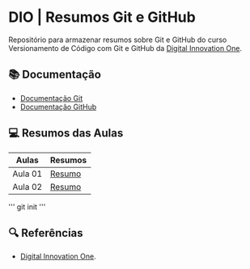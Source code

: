 # DIO | Resumos Git e GitHub

Repositório para armazenar resumos sobre Git e GitHub do curso Versionamento de Código com Git e GitHub da [Digital Innovation One](https://www.dio.me/).

## 📚 Documentação
- [Documentação Git](https://git-scm.com/doc)
- [Documentação GitHub](https://docs.github.com/)

## 💻 Resumos das Aulas

| Aulas | Resumos |
|------|---------|
| Aula 01 | [Resumo]() |
| Aula 02 | [Resumo]() |

'''
git init
'''

## 🔍 Referências
- [Digital Innovation One]().
